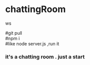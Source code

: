 # chattingRoom
ws 

#git pull<Br/>
#npm i<Br/>
#like node server.js ,run it<Br/>

### it's a chatting room .   just a start
